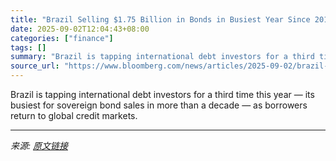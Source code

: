 ```yaml
---
title: "Brazil Selling $1.75 Billion in Bonds in Busiest Year Since 2014"
date: 2025-09-02T12:04:43+08:00
categories: ["finance"]
tags: []
summary: "Brazil is tapping international debt investors for a third time this year &mdash; its busiest for sovereign bond sales in more than a decade &mdash; as borrowers return to global credit markets."
source_url: "https://www.bloomberg.com/news/articles/2025-09-02/brazil-taps-global-bond-markets-in-its-busiest-year-since-2014"
---
```


Brazil is tapping international debt investors for a third time this year &mdash; its busiest for sovereign bond sales in more than a decade &mdash; as borrowers return to global credit markets.

---

*来源: [原文链接](https://www.bloomberg.com/news/articles/2025-09-02/brazil-taps-global-bond-markets-in-its-busiest-year-since-2014)*

